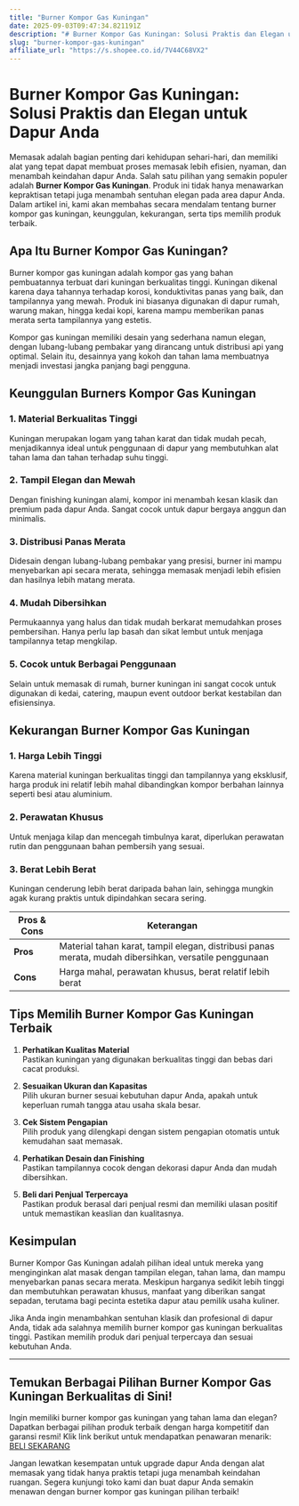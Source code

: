 ```yaml
---
title: "Burner Kompor Gas Kuningan"
date: 2025-09-03T09:47:34.821191Z
description: "# Burner Kompor Gas Kuningan: Solusi Praktis dan Elegan untuk Dapur Anda..."
slug: "burner-kompor-gas-kuningan"
affiliate_url: "https://s.shopee.co.id/7V44C68VX2"
---
```

# Burner Kompor Gas Kuningan: Solusi Praktis dan Elegan untuk Dapur Anda

Memasak adalah bagian penting dari kehidupan sehari-hari, dan memiliki alat yang tepat dapat membuat proses memasak lebih efisien, nyaman, dan menambah keindahan dapur Anda. Salah satu pilihan yang semakin populer adalah **Burner Kompor Gas Kuningan**. Produk ini tidak hanya menawarkan kepraktisan tetapi juga menambah sentuhan elegan pada area dapur Anda. Dalam artikel ini, kami akan membahas secara mendalam tentang burner kompor gas kuningan, keunggulan, kekurangan, serta tips memilih produk terbaik.

## Apa Itu Burner Kompor Gas Kuningan?

Burner kompor gas kuningan adalah kompor gas yang bahan pembuatannya terbuat dari kuningan berkualitas tinggi. Kuningan dikenal karena daya tahannya terhadap korosi, konduktivitas panas yang baik, dan tampilannya yang mewah. Produk ini biasanya digunakan di dapur rumah, warung makan, hingga kedai kopi, karena mampu memberikan panas merata serta tampilannya yang estetis.

Kompor gas kuningan memiliki desain yang sederhana namun elegan, dengan lubang-lubang pembakar yang dirancang untuk distribusi api yang optimal. Selain itu, desainnya yang kokoh dan tahan lama membuatnya menjadi investasi jangka panjang bagi pengguna.

## Keunggulan Burners Kompor Gas Kuningan

### 1. Material Berkualitas Tinggi

Kuningan merupakan logam yang tahan karat dan tidak mudah pecah, menjadikannya ideal untuk penggunaan di dapur yang membutuhkan alat tahan lama dan tahan terhadap suhu tinggi.

### 2. Tampil Elegan dan Mewah

Dengan finishing kuningan alami, kompor ini menambah kesan klasik dan premium pada dapur Anda. Sangat cocok untuk dapur bergaya anggun dan minimalis.

### 3. Distribusi Panas Merata

Didesain dengan lubang-lubang pembakar yang presisi, burner ini mampu menyebarkan api secara merata, sehingga memasak menjadi lebih efisien dan hasilnya lebih matang merata.

### 4. Mudah Dibersihkan

Permukaannya yang halus dan tidak mudah berkarat memudahkan proses pembersihan. Hanya perlu lap basah dan sikat lembut untuk menjaga tampilannya tetap mengkilap.

### 5. Cocok untuk Berbagai Penggunaan

Selain untuk memasak di rumah, burner kuningan ini sangat cocok untuk digunakan di kedai, catering, maupun event outdoor berkat kestabilan dan efisiensinya.

## Kekurangan Burner Kompor Gas Kuningan

### 1. Harga Lebih Tinggi

Karena material kuningan berkualitas tinggi dan tampilannya yang eksklusif, harga produk ini relatif lebih mahal dibandingkan kompor berbahan lainnya seperti besi atau aluminium.

### 2. Perawatan Khusus

Untuk menjaga kilap dan mencegah timbulnya karat, diperlukan perawatan rutin dan penggunaan bahan pembersih yang sesuai.

### 3. Berat Lebih Berat

Kuningan cenderung lebih berat daripada bahan lain, sehingga mungkin agak kurang praktis untuk dipindahkan secara sering.

| **Pros & Cons** | **Keterangan** |
|------------------|----------------|
| **Pros**       | Material tahan karat, tampil elegan, distribusi panas merata, mudah dibersihkan, versatile penggunaan |
| **Cons**       | Harga mahal, perawatan khusus, berat relatif lebih berat |

## Tips Memilih Burner Kompor Gas Kuningan Terbaik

1. **Perhatikan Kualitas Material**  
Pastikan kuningan yang digunakan berkualitas tinggi dan bebas dari cacat produksi.

2. **Sesuaikan Ukuran dan Kapasitas**  
Pilih ukuran burner sesuai kebutuhan dapur Anda, apakah untuk keperluan rumah tangga atau usaha skala besar.

3. **Cek Sistem Pengapian**  
Pilih produk yang dilengkapi dengan sistem pengapian otomatis untuk kemudahan saat memasak.

4. **Perhatikan Desain dan Finishing**  
Pastikan tampilannya cocok dengan dekorasi dapur Anda dan mudah dibersihkan.

5. **Beli dari Penjual Terpercaya**  
Pastikan produk berasal dari penjual resmi dan memiliki ulasan positif untuk memastikan keaslian dan kualitasnya.

## Kesimpulan

Burner Kompor Gas Kuningan adalah pilihan ideal untuk mereka yang menginginkan alat masak dengan tampilan elegan, tahan lama, dan mampu menyebarkan panas secara merata. Meskipun harganya sedikit lebih tinggi dan membutuhkan perawatan khusus, manfaat yang diberikan sangat sepadan, terutama bagi pecinta estetika dapur atau pemilik usaha kuliner.

Jika Anda ingin menambahkan sentuhan klasik dan profesional di dapur Anda, tidak ada salahnya memilih burner kompor gas kuningan berkualitas tinggi. Pastikan memilih produk dari penjual terpercaya dan sesuai kebutuhan Anda.

---

## Temukan Berbagai Pilihan Burner Kompor Gas Kuningan Berkualitas di Sini!

Ingin memiliki burner kompor gas kuningan yang tahan lama dan elegan? Dapatkan berbagai pilihan produk terbaik dengan harga kompetitif dan garansi resmi! Klik link berikut untuk mendapatkan penawaran menarik: [BELI SEKARANG](https://s.shopee.co.id/7V44C68VX2)

Jangan lewatkan kesempatan untuk upgrade dapur Anda dengan alat memasak yang tidak hanya praktis tetapi juga menambah keindahan ruangan. Segera kunjungi toko kami dan buat dapur Anda semakin menawan dengan burner kompor gas kuningan pilihan terbaik!